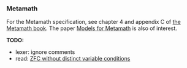 ### Metamath

For the Metamath specification, see chapter 4 and appendix C of [the Metamath book][1]. The paper [Models for Metamath][2] is also of interest.

**TODO:**
- lexer: ignore comments
- read: [ZFC without distinct variable conditions][3]

[1]: http://us.metamath.org/downloads/metamath.pdf
[2]: https://arxiv.org/abs/1601.07699
[3]: http://us.metamath.org/mpeuni/mmzfcnd.html
